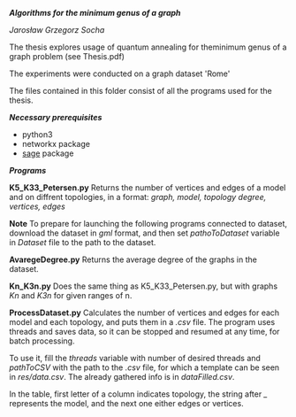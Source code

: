 ***Algorithms for the minimum genus of a graph***

*Jarosław Grzegorz Socha*

The thesis explores usage of quantum annealing for theminimum genus of a graph problem (see Thesis.pdf)

The experiments were conducted on a graph dataset 'Rome'

The files contained in this folder consist of all the programs used for the thesis.

***Necessary prerequisites***
* python3
* networkx package
* [sage](https://www.sagemath.org) package

***Programs***

**K5_K33_Petersen.py**
Returns the number of vertices and edges of a model and on diffrent topologies, in a format:
*graph, model, topology degree, vertices, edges*

**Note**
To prepare for launching the following programs connected to dataset, download the dataset in *gml* format, and then set *pathoToDataset* variable in *Dataset* file to the path to the dataset.

**AvaregeDegree.py**
Returns the average degree of the graphs in the dataset.

**Kn_K3n.py**
Does the same thing as K5_K33_Petersen.py, but with graphs *Kn* and *K3n* for given ranges of n.

**ProcessDataset.py**
Calculates the number of vertices and edges for each model and each topology, and puts them in a *.csv* file. The program uses threads and saves data, so it can be stopped and resumed at any time, for batch processing.

To use it, fill the *threads* variable with number of desired threads and *pathToCSV* with the path to the *.csv* file, for which a template can be seen in *res/data.csv*. The already gathered info is in *dataFilled.csv*.

In the table, first letter of a column indicates topology, the string after *_* represents the model, and the next one either edges or vertices.
